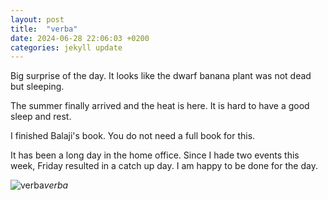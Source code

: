 ```yaml
---
layout: post
title:  "verba"
date: 2024-06-28 22:06:03 +0200
categories: jekyll update
---
```


Big surprise of the day. It looks like the dwarf banana plant was not dead but sleeping.   

The summer finally arrived and the heat is here. It is hard to have a good sleep and rest.   

I finished Balaji's book. You do not need a full book for this.   

It has been a long day in the home office. Since I hade two events this week, Friday resulted in a catch up day. I am happy to be done for the day.


![verba](https://lh3.googleusercontent.com/pw/AP1GczMFDRcJb_z35o1Ec9kFKNbmigjBHhQTkJM6IHLI0soGVqJFsnVIHbIuBm7HlcPHXcj_xCki0skrKq-BGNoZpcs2CV8V4rOV3Fk56BMzqO0spSqVAZc=w0)*verba*&nbsp;



[jekyll-docs]: https://jekyllrb.com/docs/home
[jekyll-gh]:   https://github.com/jekyll/jekyll
[jekyll-talk]: https://talk.jekyllrb.com/
